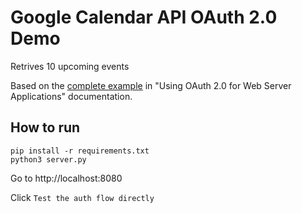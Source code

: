 # Google Calendar API OAuth 2.0 Demo

Retrives 10 upcoming events

Based on the [complete example](https://developers.google.com/identity/protocols/oauth2/web-server#example) in "Using OAuth 2.0 for Web Server Applications" documentation.

## How to run

```
pip install -r requirements.txt
python3 server.py
```

Go to http://localhost:8080

Click `Test the auth flow directly`
